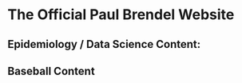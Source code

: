 # The Official Paul Brendel Website

## Epidemiology / Data Science Content:

## Baseball Content


